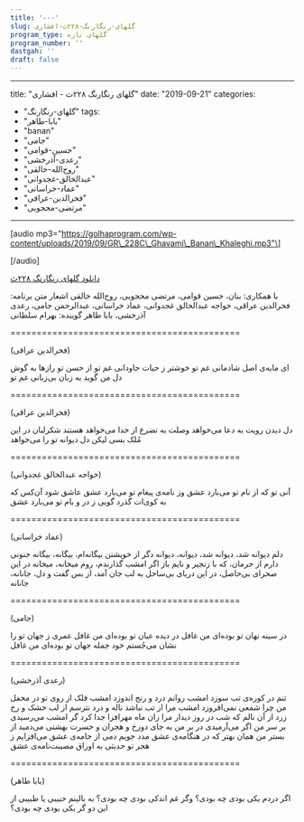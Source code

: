 ```yaml
---
title: '---'
slug: گلهای-رنگارنگ-۲۲۸ث-افشاری
program_type: گلهای تازه
program_number: ''
dastgah: ''
draft: false
---
```


---
title: "گلهای رنگارنگ ۲۲۸ث - افشاری"
date: "2019-09-21"
categories: 
  - "گلهای-رنگارنگ"
tags: 
  - "بابا-طاهر"
  - "banan"
  - "جامی"
  - "حسین-قوامی"
  - "رعدی-آذرخشی"
  - "روح‌الله-خالقی"
  - "عبدالخالق-غجدوانی"
  - "عماد-خراسانی"
  - "فخرالدین-عراقی"
  - "مرتضی-محجوبی"
---

\[audio mp3="https://golhaprogram.com/wp-content/uploads/2019/09/GR\_228C\_Ghavami\_Banan\_Khaleghi.mp3"\]

\[/audio\]

[دانلود گلهای رنگارنگ ۲۲۸ث](https://golhaprogram.com/wp-content/uploads/2019/09/GR_228C_Ghavami_Banan_Khaleghi.mp3)

با همکاری: بنان، حسین قوامی، مرتضی محجوبی، روح‌الله خالقی اشعار متن برنامه: فخرالدین عراقی، خواجه عبدالخالق غجدوانی، عماد خراسانی، عبدالرحمن جامی، رعدی آذرخشی، بابا طاهر گوینده: بهرام سلطانی

\============================================

(فخرالدین عراقی)

ای مایه‌ی اصل شادمانی غم تو خوشتر ز حیات جاودانی غم تو از حسن تو رازها به گوش دل من گوید به زبان بی‌زبانی غم تو

\============================================

(فخرالدین عراقی)

دل دیدن رویت به دعا می‌خواهد وصلت به تضرع از خدا می‌خواهد هستند شکرلبان در این مُلک بسی لیکن دل دیوانه تو را می‌خواهد

\============================================

(خواجه عبدالخالق غجدوانی)

آنی تو که از نام تو می‌بارد عشق وز نامه‌ی پیغام تو می‌بارد عشق عاشق شود آن‌کس که به کوی‌ات گذرد گویی ز در و بام تو می‌بارد عشق

\============================================

(عماد خراسانی)

دلم دیوانه شد، دیوانه شد، دیوانه، دیوانه دگر از خویشتن بیگانه‌ام، بیگانه، بیگانه جنونی دارم از حرمان، که با زنجیر و نایم باز اگر امشب گذارندم، روم میخانه، میخانه در این صحرای بی‌حاصل، در این دریای بی‌ساحل به لب جان آمد، از بس گفت و دل، جانانه، جانانه

\============================================

(جامی)

در سینه نهان تو بوده‌ای من غافل در دیده عیان تو بوده‌ای من غافل عمری ز جهان تو را نشان می‌جُستم خود جمله جهان تو بوده‌ای من غافل

\============================================

(رعدی آذرخشی)

تنم در کور‌ه‌ی تب سوزد امشب روانم درد و رنج اندوزد امشب فلک از روی تو در محفل من چرا شمعی نمی‌افروزد امشب مرا از تب نباشد ناله و درد نترسم از لب خشک و رخ زرد از آن نالم كه شب در روز دیدار مرا زان ماه مهرافزا جدا كرد گر امشب می‌رسیدی بر سر من اگر می‌آرمیدی در بر من به جای دوزخ و هجران و حسرت بهشتی می‌دمید از بستر من همان بهتر که در هنگامه‌ی عشق مدد جویم دمی از خامه‌ی عشق می‌افزایم ز هجر تو حدیثی به اوراق مصیبت‌نامه‌ی عشق

\============================================

(بابا طاهر)

اگر دردم یکی بودی چه بودی؟ وگر غم اندکی بودی چه بودی؟ به بالینم حبیبی یا طبیبی از این دو گر یکی بودی چه بودی؟
